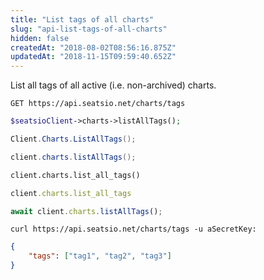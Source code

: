 ```yaml
---
title: "List tags of all charts"
slug: "api-list-tags-of-all-charts"
hidden: false
createdAt: "2018-08-02T08:56:16.875Z"
updatedAt: "2018-11-15T09:59:40.652Z"
---
```

List all tags of all active (i.e. non-archived) charts.
```text
GET https://api.seatsio.net/charts/tags
```
```php
$seatsioClient->charts->listAllTags();
```
```csharp
Client.Charts.ListAllTags();
```
```java
client.charts.listAllTags();
```
```python
client.charts.list_all_tags()
```
```ruby
client.charts.list_all_tags
```
```javascript
await client.charts.listAllTags();
```

```curl
curl https://api.seatsio.net/charts/tags -u aSecretKey: 
```

```json
{
    "tags": ["tag1", "tag2", "tag3"]
}
```
